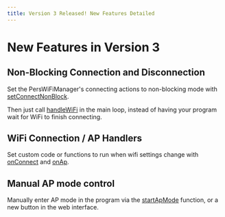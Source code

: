 ```yaml
---
title: Version 3 Released! New Features Detailed
---
```


# New Features in Version 3

## Non-Blocking Connection and Disconnection

Set the PersWiFiManager's connecting actions to non-blocking mode with [setConnectNonBlock]({{site.baseurl}}/api/PersWiFiManager/setConnectNonBlock).

Then just call [handleWiFi]({{site.baseurl}}/api/PersWiFiManager/handleWiFi) in the main loop, instead of having your program wait for WiFi to finish connecting.

## WiFi Connection / AP Handlers

Set custom code or functions to run when wifi settings change with [onConnect]({{site.baseurl}}/api/PersWiFiManager/onConnect) and [onAp]({{site.baseurl}}/api/PersWiFiManager/onAp).

## Manual AP mode control

Manually enter AP mode in the program via the [startApMode]({{site.baseurl}}/api/PersWiFiManager/startApMode) function, or a new button in the web interface.